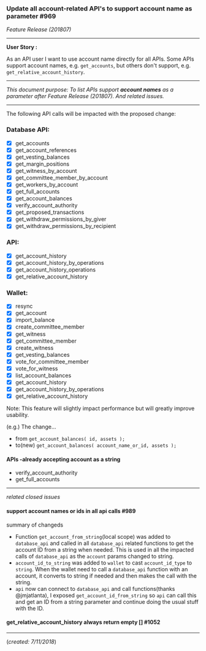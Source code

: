 ###  Update all account-related API's to support account name as parameter #969
*Feature Release (201807)*
***

**User Story :**

As an API user I want to use account name directly for all APIs. Some APIs support account names, e.g. `get_accounts`, but others don't support, e.g. `get_relative_account_history`.

***

*This document purpose: To list APIs support **account names** as a parameter after Feature Release (201807). And related issues.*

***

The following API calls will be impacted with the proposed change:

### Database API:
- [x] get_accounts
- [x] get_account_references
- [x] get_vesting_balances
- [x] get_margin_positions
- [x] get_witness_by_account
- [x] get_committee_member_by_account
- [x] get_workers_by_account
- [x] get_full_accounts
- [x] get_account_balances
- [x] verify_account_authority
- [x] get_proposed_transactions
- [x] get_withdraw_permissions_by_giver
- [x] get_withdraw_permissions_by_recipient

### API:
- [x] get_account_history
- [x] get_account_history_by_operations
- [x] get_account_history_operations
- [x] get_relative_account_history

### Wallet:
- [x] resync
- [x] get_account
- [x] import_balance
- [x] create_committee_member
- [x] get_witness
- [x] get_committee_member
- [x] create_witness
- [x] get_vesting_balances
- [x] vote_for_committee_member
- [x] vote_for_witness
- [x] list_account_balances
- [x] get_account_history
- [x] get_account_history_by_operations
- [x] get_relative_account_history

Note: This feature will slightly impact performance but will greatly improve usability.

(e.g.) The change... 
- from    `get_account_balances( id, assets );`
- to(new) `get_account_balances( account_name_or_id, assets );`


#### APIs -already accepting account as a string
- verify_account_authority
- get_full_accounts


***

*related closed issues*

#### support account names or ids in all api calls #989

summary of changeds
- Function `get_account_from_string`(local scope) was added to `database_api` and called in all `database_api` related functions to get the account ID from a string when needed. This is used in all the impacted calls of `database_api` as the `account` params changed to string.
- `account_id_to_string` was added to `wallet` to cast `account_id_type` to `string`. When the wallet need to call a `database_api` function with an account, it converts to string if needed and then makes the call with the string.
- `api` now can connect to `database_api` and call functions(thanks @jmjatlanta), I exposed `get_account_id_from_string` so `api` can call this and get an ID from a string parameter and continue doing the usual stuff with the ID.

#### get_relative_account_history always return empty [] #1052

****

(*created: 7/11/2018*)


